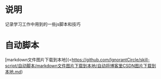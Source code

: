 # 说明

记录学习工作中用到的一些js脚本和技巧

# 自动脚本

[markdown文件图片下载到本地](<https://github.com/IgnorantCircle/skill-script/自动脚本/markdown文件图片下载到本地/自动将博客里CSDN图片下载到本地.md)

